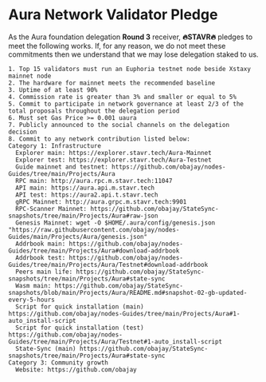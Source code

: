 # Aura Network Validator Pledge

As the Aura foundation delegation **Round 3** receiver, **🔥STAVR🔥** pledges to meet the following works. If, for any reason, we do not meet these commitments then we understand that we may lose delegation staked to us.


    1. Top 15 validators must run an Euphoria testnet node beside Xstaxy mainnet node
    2. The hardware for mainnet meets the recommended baseline    
    3. Uptime of at least 90%
    4. Commission rate is greater than 3% and smaller or equal to 5%
    5. Commit to participate in network governance at least 2/3 of the total proposals throughout the delegation period
    6. Must set Gas Price >= 0.001 uaura
    7. Publicly announced to the social channels on the delegation decision
    8. Commit to any network contribution listed below:
    Category 1: Infrastructure
      Explorer main: https://explorer.stavr.tech/Aura-Mainnet
      Explorer test: https://explorer.stavr.tech/Aura-Testnet
      Guide mainnet and testnet: https://github.com/obajay/nodes-Guides/tree/main/Projects/Aura
      RPC main: http://aura.rpc.m.stavr.tech:11047
      API main: https://aura.api.m.stavr.tech
      API test: https://aura2.api.t.stavr.tech
      gRPC Mainnet: http://aura.grpc.m.stavr.tech:9901
      RPC-Scanner Mainnet: https://github.com/obajay/StateSync-snapshots/tree/main/Projects/Aura#raw-json
      Genesis Mainnet: wget -O $HOME/.aura/config/genesis.json "https://raw.githubusercontent.com/obajay/nodes-Guides/main/Projects/Aura/genesis.json"
      Addrbook main: https://github.com/obajay/nodes-Guides/tree/main/Projects/Aura#download-addrbook
      Addrbook test: https://github.com/obajay/nodes-Guides/tree/main/Projects/Aura/Testnet#download-addrbook
      Peers main life: https://github.com/obajay/StateSync-snapshots/tree/main/Projects/Aura#state-sync
      Wasm main: https://github.com/obajay/StateSync-snapshots/blob/main/Projects/Aura/README.md#snapshot-02-gb-updated-every-5-hours
      Script for quick installation (main) https://github.com/obajay/nodes-Guides/tree/main/Projects/Aura#1-auto_install-script
      Script for quick installation (test) https://github.com/obajay/nodes-Guides/tree/main/Projects/Aura/Testnet#1-auto_install-script
      State-Sync (main) https://github.com/obajay/StateSync-snapshots/tree/main/Projects/Aura#state-sync
    Category 3: Community growth
      Website: https://github.com/obajay

